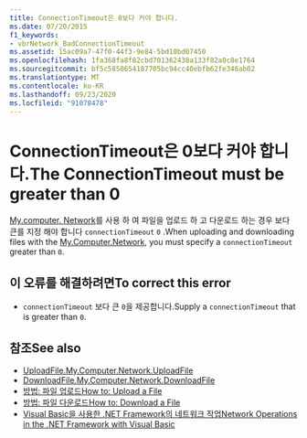 ```yaml
---
title: ConnectionTimeout은 0보다 커야 합니다.
ms.date: 07/20/2015
f1_keywords:
- vbrNetwork_BadConnectionTimeout
ms.assetid: 15ac09a7-47f0-44f3-9e84-5bd10bd07450
ms.openlocfilehash: 1fa368fa8f82cbd701362438a133f82a0c8e1764
ms.sourcegitcommit: bf5c5850654187705bc94cc40ebfb62fe346ab02
ms.translationtype: MT
ms.contentlocale: ko-KR
ms.lasthandoff: 09/23/2020
ms.locfileid: "91078478"
---
```

# <a name="the-connectiontimeout-must-be-greater-than-0"></a><span data-ttu-id="9762f-102">ConnectionTimeout은 0보다 커야 합니다.</span><span class="sxs-lookup"><span data-stu-id="9762f-102">The ConnectionTimeout must be greater than 0</span></span>

<span data-ttu-id="9762f-103">[My.computer. Network](xref:Microsoft.VisualBasic.Devices.Network)를 사용 하 여 파일을 업로드 하 고 다운로드 하는 경우 보다 큰를 지정 해야 합니다 `connectionTimeout` `0` .</span><span class="sxs-lookup"><span data-stu-id="9762f-103">When uploading and downloading files with the [My.Computer.Network](xref:Microsoft.VisualBasic.Devices.Network), you must specify a `connectionTimeout` greater than `0`.</span></span>  
  
## <a name="to-correct-this-error"></a><span data-ttu-id="9762f-104">이 오류를 해결하려면</span><span class="sxs-lookup"><span data-stu-id="9762f-104">To correct this error</span></span>  
  
- <span data-ttu-id="9762f-105">`connectionTimeout` 보다 큰 `0`을 제공합니다.</span><span class="sxs-lookup"><span data-stu-id="9762f-105">Supply a `connectionTimeout` that is greater than `0`.</span></span>  
  
## <a name="see-also"></a><span data-ttu-id="9762f-106">참조</span><span class="sxs-lookup"><span data-stu-id="9762f-106">See also</span></span>

- [<span data-ttu-id="9762f-107">UploadFile.</span><span class="sxs-lookup"><span data-stu-id="9762f-107">My.Computer.Network.UploadFile</span></span>](xref:Microsoft.VisualBasic.Devices.Network.UploadFile%2A)
- [<span data-ttu-id="9762f-108">DownloadFile.</span><span class="sxs-lookup"><span data-stu-id="9762f-108">My.Computer.Network.DownloadFile</span></span>](xref:Microsoft.VisualBasic.Devices.Network.DownloadFile%2A)
- [<span data-ttu-id="9762f-109">방법: 파일 업로드</span><span class="sxs-lookup"><span data-stu-id="9762f-109">How to: Upload a File</span></span>](../developing-apps/programming/computer-resources/how-to-upload-a-file.md)
- [<span data-ttu-id="9762f-110">방법: 파일 다운로드</span><span class="sxs-lookup"><span data-stu-id="9762f-110">How to: Download a File</span></span>](../developing-apps/programming/computer-resources/how-to-download-a-file.md)
- <span data-ttu-id="9762f-111">[Visual Basic을 사용한 .NET Framework의 네트워크 작업](/previous-versions/visualstudio/visual-studio-2010/ms172756(v=vs.100))</span><span class="sxs-lookup"><span data-stu-id="9762f-111">[Network Operations in the .NET Framework with Visual Basic](/previous-versions/visualstudio/visual-studio-2010/ms172756(v=vs.100))</span></span>
